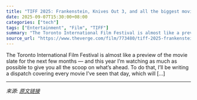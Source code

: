 ```yaml
---
title: "TIFF 2025: Frankenstein, Knives Out 3, and all the biggest movies from Toronto"
date: 2025-09-07T15:30:00+08:00
categories: ["tech"]
tags: ["Entertainment", "Film", "TIFF"]
summary: "The Toronto International Film Festival is almost like a preview of the movie slate for the next few months — and this year I&#8217;m watching as much as possible to give you all the scoop on what&#82"
source_url: "https://www.theverge.com/film/773480/tiff-2025-frankenstein-wake-up-dead-man-movie-reviews"
---
```


The Toronto International Film Festival is almost like a preview of the movie slate for the next few months — and this year I&#8217;m watching as much as possible to give you all the scoop on what&#8217;s ahead. To do that, I&#8217;ll be writing a dispatch covering every movie I&#8217;ve seen that day, which will [&#8230;]

---

*来源: [原文链接](https://www.theverge.com/film/773480/tiff-2025-frankenstein-wake-up-dead-man-movie-reviews)*
